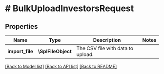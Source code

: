 # # BulkUploadInvestorsRequest

## Properties

Name | Type | Description | Notes
------------ | ------------- | ------------- | -------------
**import_file** | **\SplFileObject** | The CSV file with data to upload. |

[[Back to Model list]](../../README.md#models) [[Back to API list]](../../README.md#endpoints) [[Back to README]](../../README.md)

